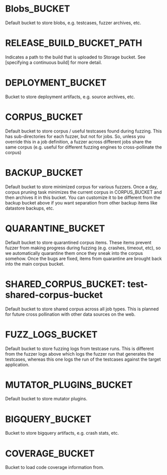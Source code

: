 # Blobs_BUCKET
Default bucket to store blobs, e.g. testcases, fuzzer archives, etc.

# RELEASE_BUILD_BUCKET_PATH
Indicates a path to the build that is uploaded to Storage bucket. See [specifying a continuous build] for more detail.

# DEPLOYMENT_BUCKET
Bucket to store deployment artifacts, e.g. source archives, etc.

# CORPUS_BUCKET
Default bucket to store corpus / useful testcases found during fuzzing. This has sub-directories
for each fuzzer, but not for jobs. So, unless you override this in a job definition, a fuzzer
across different jobs share the same corpus (e.g. useful for different fuzzing engines to
cross-pollinate the corpus)

# BACKUP_BUCKET
Default bucket to store minimized corpus for various fuzzers. Once a day, corpus pruning task
minimizes the current corpus in CORPUS_BUCKET and then archives it in this bucket. You can
customize it to be different from the backup bucket above if you want separation from other
backup items like datastore backups, etc.

# QUARANTINE_BUCKET
Default bucket to store quarantined corpus items. These items prevent fuzzer from making
progress during fuzzing (e.g. crashes, timeout, etc), so we automatically quarantine them once
they sneak into the corpus somehow. Once the bugs are fixed, items from quarantine are brought
back into the main corpus bucket.

# SHARED_CORPUS_BUCKET: test-shared-corpus-bucket
Default bucket to store shared corpus across all job types. This is planned for future cross
pollination with other data sources on the web.

#  FUZZ_LOGS_BUCKET
Default bucket to store fuzzing logs from testcase runs. This is different from the fuzzer logs
above which logs the fuzzer run that generates the testcases, whereas this one logs the run of
the testcases against the target application.

# MUTATOR_PLUGINS_BUCKET
Default bucket to store mutator plugins.

# BIGQUERY_BUCKET
Bucket to store bigquery artifacts, e.g. crash stats, etc.

# COVERAGE_BUCKET
Bucket to load code coverage information from.
